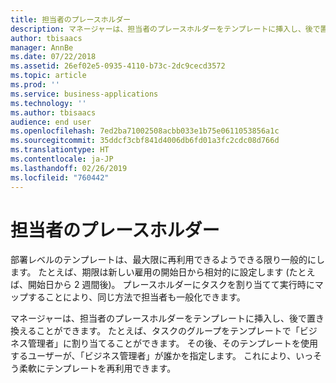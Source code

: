 ```yaml
---
title: 担当者のプレースホルダー
description: マネージャーは、担当者のプレースホルダーをテンプレートに挿入し、後で置き換えることができます。
author: tbisaacs
manager: AnnBe
ms.date: 07/22/2018
ms.assetid: 26ef02e5-0935-4110-b73c-2dc9cecd3572
ms.topic: article
ms.prod: ''
ms.service: business-applications
ms.technology: ''
ms.author: tbisaacs
audience: end user
ms.openlocfilehash: 7ed2ba71002508acbb033e1b75e0611053856a1c
ms.sourcegitcommit: 35ddcf3cbf841d4006db6fd01a3fc2cdc08d766d
ms.translationtype: HT
ms.contentlocale: ja-JP
ms.lasthandoff: 02/26/2019
ms.locfileid: "760442"
---
```

#  <a name="assignee-placeholders"></a>担当者のプレースホルダー




部署レベルのテンプレートは、最大限に再利用できるようできる限り一般的にします。 たとえば、期限は新しい雇用の開始日から相対的に設定します (たとえば、開始日から 2 週間後)。 プレースホルダーにタスクを割り当てて実行時にマップすることにより、同じ方法で担当者も一般化できます。

マネージャーは、担当者のプレースホルダーをテンプレートに挿入し、後で置き換えることができます。 たとえば、タスクのグループをテンプレートで「ビジネス管理者」に割り当てることができます。 その後、そのテンプレートを使用するユーザーが、「ビジネス管理者」が誰かを指定します。 これにより、いっそう柔軟にテンプレートを再利用できます。

<!--
# Who uses this feature
All customers
# License required
Talent license 
# Development status
In development
# Target timeframe
Public Preview: July
-->
